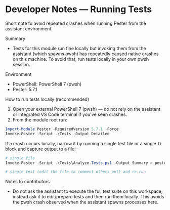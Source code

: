# Developer Notes — Running Tests

Short note to avoid repeated crashes when running Pester from the assistant environment.

Summary
- Tests for this module run fine locally but invoking them from the assistant (which spawns pwsh) has repeatedly caused native crashes on this machine. To avoid that, run tests locally in your own pwsh session.

Environment
- PowerShell: PowerShell 7 (pwsh)
- Pester: 5.7.1

How to run tests locally (recommended)
1. Open your external PowerShell 7 (pwsh) — do not rely on the assistant or integrated VS Code terminal if you've seen crashes.
2. From the module root run:

```powershell
Import-Module Pester -RequiredVersion 5.7.1 -Force
Invoke-Pester -Script .\Tests -Output Detailed
```

If a crash occurs locally, narrow it by running a single test file or a single `It` block and capture output to a file:

```powershell
# single file
Invoke-Pester -Script .\Tests\Analyze.Tests.ps1 -Output Summary > pester-summary.txt 2>&1

# single test (edit the file to comment others out) and re-run
```

Notes to contributors
- Do not ask the assistant to execute the full test suite on this workspace; instead ask it to edit/prepare tests and then run them locally. This avoids the pwsh crash observed when the assistant spawns processes here.

